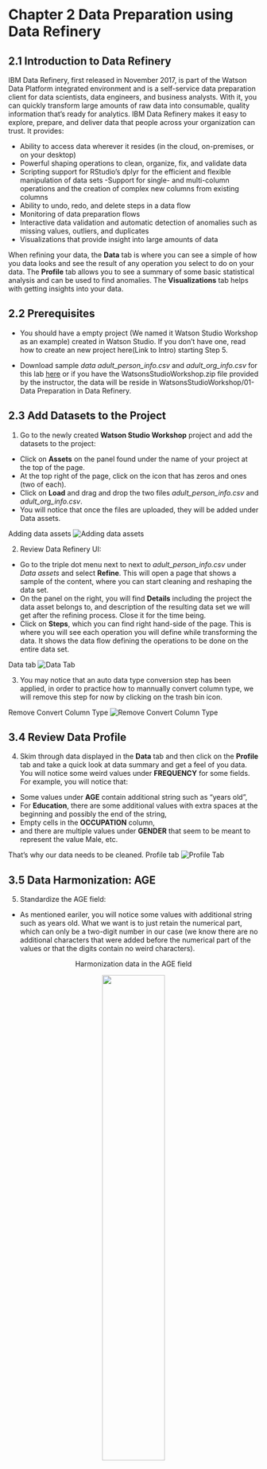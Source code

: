 
# Chapter 2 Data Preparation using Data Refinery

## 2.1 Introduction to Data Refinery

IBM Data Refinery, first released in November 2017, is part of the Watson Data Platform integrated environment and is a self-service data preparation client for data scientists, data engineers, and business analysts. With it, you can quickly transform large amounts of raw data into consumable, quality information that’s ready for analytics. IBM Data Refinery makes it easy to explore, prepare, and deliver data that people across your organization can trust. It provides:

- Ability to access data wherever it resides (in the cloud, on-premises, or on your desktop)
- Powerful shaping operations to clean, organize, fix, and validate data
- Scripting support for RStudio’s dplyr for the efficient and flexible manipulation of data sets
-Support for single- and multi-column operations and the creation of complex new columns from existing columns
- Ability to undo, redo, and delete steps in a data flow
- Monitoring of data preparation flows
- Interactive data validation and automatic detection of anomalies such as missing values, outliers, and duplicates
- Visualizations that provide insight into large amounts of data

When refining your data, the **Data** tab is where you can see a simple of how you data looks and see the result of any operation you select to do on your data. The **Profile** tab allows you to see a summary of some basic statistical analysis and can be used to find anomalies. The **Visualizations** tab helps with getting insights into your data.

## 2.2 Prerequisites

- You should have a empty project (We named it Watson Studio Workshop as an example) created in Watson Studio. If you don’t have one, read how to create an new project here(Link to Intro) starting Step 5.

- Download sample *data adult_person_info.csv* and *adult_org_info.csv* for this lab [here](https://github.com/zacaintmyname/CFCImages/tree/master/WatsonStudioWorkshop/2%20-%20Data%20Preparation%20in%20Data%20Refinery) or if you have the WatsonsStudioWorkshop.zip file provided by the instructor, the data will be reside in WatsonsStudioWorkshop/01-Data Preparation in Data Refinery.

## 2.3 Add Datasets to the Project

1. Go to the newly created **Watson Studio Workshop** project and add the datasets to the project:

- Click on **Assets** on the panel found under the name of your project at the top of the page.
- At the top right of the page, click on the icon that has zeros and ones (two of each).
- Click on **Load** and drag and drop the two files *adult_person_info.csv* and *adult_org_info.csv*.
- You will notice that once the files are uploaded, they will be added under Data assets.

Adding data assets
![Adding data assets](Images/8.png)

2. Review Data Refinery UI:

- Go to the triple dot menu next to next to *adult_person_info.csv* under *Data assets* and select **Refine**. This will open a page that shows a sample of the content, where you can start cleaning and reshaping the data set.
- On the panel on the right, you will find **Details** including the project the data asset belongs to, and description of the resulting data set we will get after the refining process. Close it for the time being.
- Click on **Steps**, which you can find right hand-side of the page. This is where you will see each operation you will define while transforming the data. It shows the data flow defining the operations to be done on the entire data set.

Data tab
![Data Tab](Images/9.png)

3. You may notice that an auto data type conversion step has been applied, in order to practice how to mannually convert column type, we will remove this step for now by clicking on the trash bin icon.

Remove Convert Column Type
![Remove Convert Column Type](Images/10.png)

## 3.4 Review Data Profile

4. Skim through data displayed in the **Data** tab and then click on the **Profile** tab and take a quick look at data summary and get a feel of you data. You will notice some weird values under **FREQUENCY** for some fields. For example, you will notice that:

- Some values under **AGE** contain additional string such as “years old”,
- For **Education**, there are some additional values with extra spaces at the beginning and possibly the end of the string,
- Empty cells in the **OCCUPATION** column,
- and there are multiple values under **GENDER** that seem to be meant to represent the value Male, etc.

That’s why our data needs to be cleaned.
Profile tab
![Profile Tab](Images/11.png)

## 3.5 Data Harmonization: AGE

5. Standardize the AGE field:

- As mentioned eariler, you will notice some values with additional string such as years old. What we want is to just retain the numerical part, which can only be a two-digit number in our case (we know there are no additional characters that were added before the numerical part of the values or that the digits contain no weird characters).
<p align="center">
Harmonization data in the AGE field
<p align="center">
<img width="50%" height="50%" src="Images/12.png">
</p>

- Click on **+Operation** and select **Split column**, which you can find under **ORGANIZE**.
- Choose AGE as the **Selected column**.
- Under **POSITION** tab, type 2 in the **Positions** field and <AGE_num,AGE_str> in the **Names of new columns**. Make sure to unselect **Keep original column**
- Click **Apply**.

Bear in mind that this is not the best approach to handle this. This is just provide an example of how to use the **split column** operation.

Harmonization data in the AGE field 2
![Harmonization data in the AGE field 2](Images/13.png)

- Go to the **Data** tab and remove the newly created column called *AGE_str*, which only contain the string part of the age.

Remove AGE_str
![Remove AGE_str](Images/14.png)

- Go to column called *AGE_num* and rename it to *AGE* by clicking on the little pencil icon.
- Go to the **Profile** tab again to for a final check.

## 3.6 Convert Data Type

6. Change **AGE** data type to **Integer** by clicking on the triple dots, then CONVERT COLUMN…> Integer. Data Refinery will put a dot in front of the recommended data type.

Convert data type
![Convert data type](Images/15.png)

## 3.7 Data Harmonization: EDUCATION

7. Standardize the *AGE* field:

- Click on the **Profile** tab and take a closer look at the column *EDUCATION*. You notice there are some additional values with extra spaces at the beginning and possibly the end of the string.

Harmonization data in the EDUCATION field
![Harmonization data in the EDUCATION field](Images/16.png)

- Click on **+Operation** and select **Text**, which you can find under **FREQUENTLY USED**.
- Choose *EDUCATION* as the **Selected column**, **Collapse spaces** as the **Text Operation**.
- Click **Apply** and go to the **Profile** tab again to check if all the additional values have been removing. You will notice the we still have Some - college as an additional value, which we want to harmonize and change to *Some-college*.

Harmonization data in the EDUCATION field 2
![Harmonization data in the EDUCATION field 2](Images/17.png)

- Click on **+Operation** and select **Replace substring**, which you can find under **CLEANSE**.
- Choose *EDUCATION* as the **Selected column**.
- Under **TEXT** tab, type Some - college in **Value** field and Some-college in the *Enter the replacement string*. Make sure to select **Replace all occurrences**
- Click **Apply**.

Harmonization data in the EDUCATION field 3
![Harmonization data in the EDUCATION field 3](Images/18.png)

- We also want to convert all values in the EDUCATION column to lower case. So, click on **+Operation** and select **Text**, which you can find under **FREQUENTLY USED**.
- Choose EDUCATION as the **Selected column**, **Lower case** as the **Text Operation**.
- Click **Apply** and go to the **Profile** tab again to for a final check.

Harmonization data in the EDUCATION field 4
![Harmonization data in the EDUCATION field 4](Images/19.png)

## 3.8 Remove Missing Values in OCCUPATION

8. Removing empty rows (List-wise deletion):

- Go to the **Data** tab.
- Go to the column called OCCUPATION and remove rows with any empty values by clicking on the triple dot menu next to the column name and selecting **Remove empty rows**.

Removing empty rows
![Removing empty rows](Images/20.png)

- Go to the **Profile** tab to check if all empty values have been remove for OCCUPATION.

Note that you will typically try to understand the different reasons behind having missing values and act accordingly. Some of the techniques used in such situations may include:

- Using deletion methods such as:
  - List-wise deletion
  - pairwise deletion
- Single imputation methods such as:
  - Mean/Mode substitution
  - Regression Imputation
- Model-based methods such as:
  - Maximum Likelihood
  - Multiple Imputation

## 3.9 Data Harmonization: GENDER

9. Standardize the GENDER field:

- Click on the **Profile** tab and take a closer look at the column *GENDER*. You will notice some additional values other than Male and Female, mainly ones that we want to change to Male.

Harmonization data in the SEX field
![Harmonization data in the SEX field](Images/21.png)

- Click on **+Operation** and select **Replace substring**, which you can find under **CLEANSE**.
- Choose **GENDER** as the *Selected column*.
- Under **PATTERN** tab, type <^(?!(Male|Female))([Mm].*)> in the **Regular expression** field and Male* under **Enter the replacement string**. Make sure to select **Replace all occurrences**.

What is meant by ^(?!(Male|Female))([Mm].) is to find any expression that doesn’t start with Male* or Female and starts with the letter M or m, which could be followed by any character.

regex
![regex](Images/22.png)

- Click Apply and go to the Profile tab again to for a final check.

Harmonization data in the GENDER field 2
![Harmonization data in the GENDER field 2](Images/23.png)

## 3.10 Remove Duplicates

10. Remove duplicate values based on the UNIQUE_ID:

- Go to the **Data** tab.
- Go to the column called *UNIQUE_ID* and remove rows with any duplicate UNIQUE_ID values by clicking on the triple dot menu next to the column name and selecting **Remove duplicates**.

Remove duplicate values based on the UNIQUE_ID
![Removing duplicate values based on the UNIQUE_ID rows](Images/24.png)

## 3.11 Join Datasets

11. Now we will join two datasets:

- Click on the **Data** tab to see a sample of your data.
- Click on **+Operation** and then select **Join**, which you can find under **ORGANIZE**. This is to join both the data assets we added namely the one we are currently refining, *adult_person_info.csv*, and *adult_org_info.csv*.

Join
![Join](Images/25.png)

PS: Make sure UNIQUE_ID for both datasets are either String or Integer format to sync

- Select **Inner join** as the method of how we want our data to be combined (Inner Join selects records that have matching column value(s) in both tables). By default, the **Source** is selected as the current data asset (*adult_person_info.csv*).

- Choose *adult_org_info.csv* as the **Data set to join**. Click on the little eye icon to preview data, you will find it has a column **UNIQUE_ID** which is our join key. Click **Apply**.

Data preview
![Data preview](Images/26.png)

- Use the default values for the **Suffix** field, which is just a way for you to differentiate any duplicate fields resulted during the joining process. You can also modify it if you want.

- For the **JOIN KEYS**, select UNIQUE_ID representing the employee ID, as the join key for both data sets and click **Next**

Joining two data sets
![Joining two data sets](Images/27.png)

- Keep all columns and select **Apply**.

Keep all columns
![Keep all columns](Images/28.png)

12. We will notice that there are 2 columns representing **OCCUPATION**, one coming from each of the data sets. Let’s check to see if they contain the exact same values.

- Click on **+Operation** and select **Calculate**, which you can find under FREQUENTLY USED.
- Choose OCCUPATION_x as the Selected column, Is equal to as the Operation and OCCUPATION_y as the COLUMN.
- Select to Create new column for the results and enter **“OCCUPATION_CHECK”** as the New column name.
- Click **Apply**. You will see the resulting column added at the right end of the table.

Create a new column for OCCUPATION_CHECK
![Create a new column for OCCUPATION_CHECK](Images/29.png)

13. Count OCCUPATION_CHECK:

- In the space next to the **+Operation button**, place the cursor and select **count**.
- Click on the count that was added to the box and select count(<column>).
- Click on and choose the newly created column (we called it OCCUPATION_CHECK).
- Click **Apply**.

Count OCCUPATION_CHECK
![Count OCCUPATION_CHECK](Images/30.png)

14. The result shows that OCCUPATION_x and OCCUPATION_y have identical values.

Check Results
![Check Results](Images/countoutput.png)

## 3.12 Undo Steps

15. So we can just keep one of them and keep one OCCUPATION column:

- Go back **2 steps** by either clicking on the Undo shaped button found at the top middle of the page or by going to the step added under **Steps** and clicking on the bin icon. Whichever way you select, you will need to do it **twice**.

<p align="center">
Delete steps<p align="center">
<img width="50%" height="50%" src="Images/31.png">
</p>

- Go to column called *OCCUPATION_x* and rename it to *OCCUPATION* by clicking on the pencil shaped icon next to the column name.

Rename OCCUPATION
![Rename OCCUPATION](Images/32.png)

- Go to column called *OCCUPATION_y* and remove by clicking on the triple dot menu next to the column name and selecting **Remove**.

<p align="center">
Remove OCCUPATION_y
<p align="center">
<img width="50%" height="50%" src="Images/33.png"> 
</p>

## 3.13 Data Visualization

Data Refinery does not only include powerful shaping operations to clean, organize, fix, and validate data but also has built-in visualization capblities to derive insights from data.

16. Click on the **Visualization Tab**, choose **OCCUPATION** from the dropdown menu, then click **Visualize Data**.

Visualize OCCUPATION
![Visualize OCCUPATION](Images/34.png)

17. Data Refinery will recommend the best techniques to visulize the data. For OCCUPATION, it recommended the pie chart showing you the distribution of OCCUPATION. Click on other **CHART TYPES** to see other other visulization outputs if interested.

Pie Chart
![Pie Chart](Images/35.png)

## 3.14 Save and Run the Data Flow

18. Let’s say our data preparation effort is complete and you want to run the data flow. Click on the button on the top right corner, choose **Save and create job**.

Running the data flow
![Running the data flow](Images/36.png)

19. This will take you to a page where you will need to configure the Data Refinery flow details (the stream) and the Data Refinery Flow output (a file). Give the job a name(We named it Data Preparation) and keep the rest as it is. Click **Create** and **Run**.

Create a job
![Create a job](Images/job.png)


20. Note that if you click on the **Add Schedule** button, you will have the ability to schedule your data preparation, which is very useful if you do these steps on dynamic data.

For Dynamic Data
![Scheduled](Images/37.png)

21. At this point, you should see a status on your data preparation job.

Job status
![Job status](Images/38.png)


22. If you go back to the **Assets** page of your project (by clicking on My Projects > Watson Studio Workshop), you will notice that the new csv file has been added as a new data asset. You can also find the data flow you have created if you scroll down to the end of the same page. Note that you can refine your data flow at any time by clicking on the triple dot menu next to the data flow name.

Data Refineary outputs
![Data Refineary outputs](Images/39.png)

**You now know how to profile, prepare and analyze your data in Watson Studio using Data Refinery. These data flows can be shared, edited and scheduled!**
